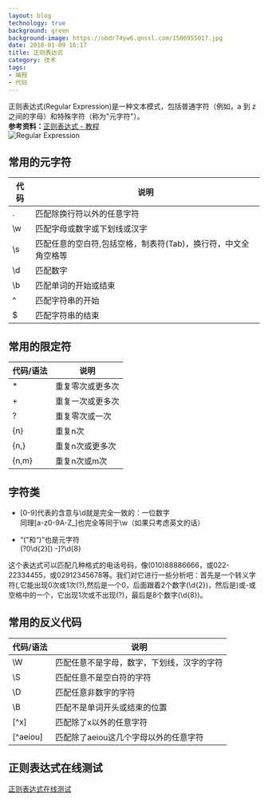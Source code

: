 ```yaml
---
layout: blog
technology: true
background: green
background-image: https://obdr74yw6.qnssl.com/1506955017.jpg
date: 2018-01-09 16:17
title: 正则表达式
category: 技术
tags:
- 编程
- 代码
---
```


正则表达式(Regular Expression)是一种文本模式，包括普通字符（例如，a 到 z 之间的字母）和特殊字符（称为"元字符"）。  
**参考资料：**[正则表达式 - 教程](http://www.runoob.com/regexp/regexp-tutorial.html)  
![Regular Expression](https://obdr74yw6.qnssl.com/image/UyCjDaZwAsPXamRWcNsyVBJInaW9MI6xrIoirCYA.jpeg)  
## **常用的元字符**

| 代码 | 说明 |
| -------- | -------- |
| .	 | 匹配除换行符以外的任意字符|
|\w| 匹配字母或数字或下划线或汉字|
|\s	| 匹配任意的空白符,包括空格，制表符(Tab)，换行符，中文全角空格等|
|\d	| 匹配数字|
|\b	| 匹配单词的开始或结束|
|^  |	匹配字符串的开始|
|$	| 匹配字符串的结束|
## **常用的限定符**
|代码/语法	|说明|
|-----|---------|
|	* |重复零次或更多次|
|+	|重复一次或更多次|
|?	|重复零次或一次|
|{n}	|重复n次|
|{n,}	|重复n次或更多次|
|{n,m}|	重复n次或m次|
## **字符类**
* [0-9]代表的含意与\d就是完全一致的：一位数字  
同理[a-z0-9A-Z_]也完全等同于\w（如果只考虑英文的话）  

* “(”和“)”也是元字符  
\(?0\d{2}[) -]?\d{8}  

这个表达式可以匹配几种格式的电话号码，像(010)88886666，或022-22334455，或02912345678等。我们对它进行一些分析吧：首先是一个转义字符(,它能出现0次或1次(?),然后是一个0，后面跟着2个数字(\d{2})，然后是)或-或空格中的一个，它出现1次或不出现(?)，最后是8个数字(\d{8})。  

## **常用的反义代码**

|代码/语法	|说明|
|-----|------|
|\W	|匹配任意不是字母，数字，下划线，汉字的字符|
|\S|	匹配任意不是空白符的字符|
|\D	|匹配任意非数字的字符|
|\B|	匹配不是单词开头或结束的位置|
|[^x]	|匹配除了x以外的任意字符|
|[^aeiou]	|匹配除了aeiou这几个字母以外的任意字符|
## **正则表达式在线测试**
[正则表达式在线测试](https://c.runoob.com/front-end/854)